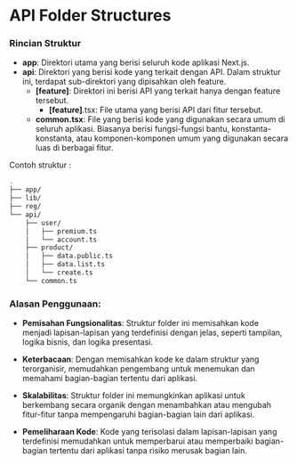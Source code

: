 # API Folder Structures

### Rincian Struktur
- **app**: Direktori utama yang berisi seluruh kode aplikasi Next.js.
- **api**: Direktori yang berisi kode yang terkait dengan API. Dalam struktur ini, terdapat sub-direktori yang dipisahkan oleh feature.
    - **[feature]**: Direktori ini berisi API yang terkait hanya dengan feature tersebut. 
        - **[feature]**.tsx: File utama yang berisi API dari fitur tersebut.
    - **common.tsx**: File yang berisi kode yang digunakan secara umum di seluruh aplikasi. Biasanya berisi fungsi-fungsi bantu, konstanta-konstanta, atau komponen-komponen umum yang digunakan secara luas di berbagai fitur.

Contoh struktur :
```sh
.
├── app/
├── lib/
├── reg/
└── api/
    ├── user/
    │   ├── premium.ts
    │   └── account.ts
    ├── product/
    │   ├── data.public.ts
    │   ├── data.list.ts
    │   └── create.ts
    └── common.ts
```

### Alasan Penggunaan:
- **Pemisahan Fungsionalitas**: Struktur folder ini memisahkan kode menjadi lapisan-lapisan yang terdefinisi dengan jelas, seperti tampilan, logika bisnis, dan logika presentasi.

- **Keterbacaan**: Dengan memisahkan kode ke dalam struktur yang terorganisir, memudahkan pengembang untuk menemukan dan memahami bagian-bagian tertentu dari aplikasi.

- **Skalabilitas**: Struktur folder ini memungkinkan aplikasi untuk berkembang secara organik dengan menambahkan atau mengubah fitur-fitur tanpa mempengaruhi bagian-bagian lain dari aplikasi.

- **Pemeliharaan Kode**: Kode yang terisolasi dalam lapisan-lapisan yang terdefinisi memudahkan untuk memperbarui atau memperbaiki bagian-bagian tertentu dari aplikasi tanpa risiko merusak bagian lain.